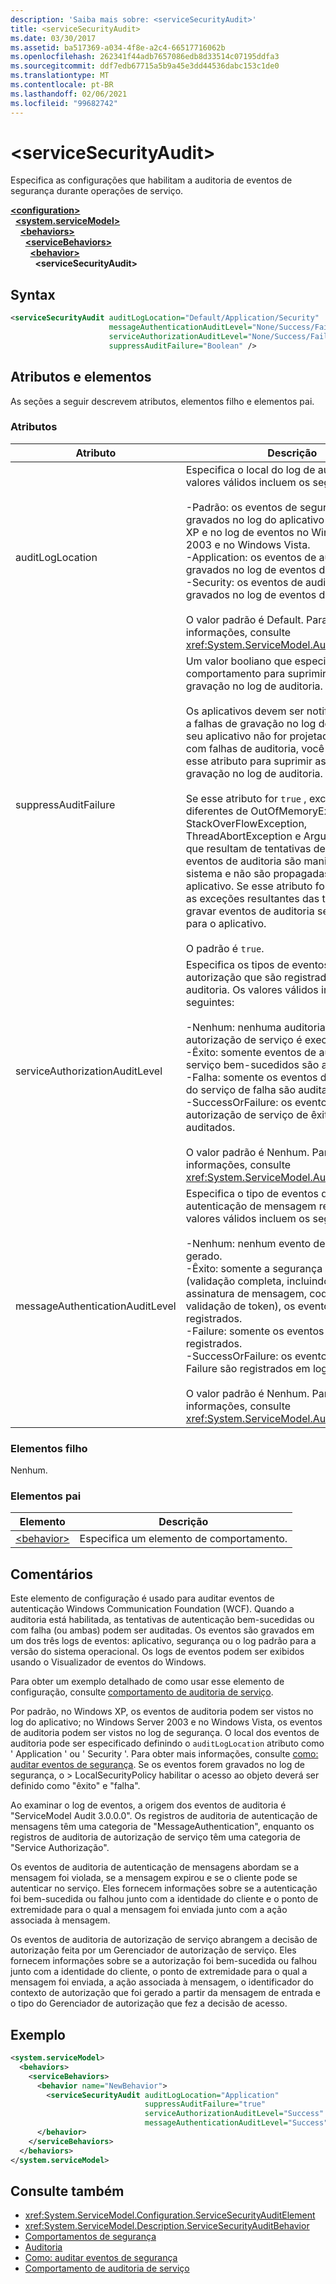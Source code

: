 ```yaml
---
description: 'Saiba mais sobre: <serviceSecurityAudit>'
title: <serviceSecurityAudit>
ms.date: 03/30/2017
ms.assetid: ba517369-a034-4f8e-a2c4-66517716062b
ms.openlocfilehash: 262341f44adb7657086edb8d33514c07195ddfa3
ms.sourcegitcommit: ddf7edb67715a5b9a45e3dd44536dabc153c1de0
ms.translationtype: MT
ms.contentlocale: pt-BR
ms.lasthandoff: 02/06/2021
ms.locfileid: "99682742"
---
```

# \<serviceSecurityAudit>

Especifica as configurações que habilitam a auditoria de eventos de segurança durante operações de serviço.  
  
[**\<configuration>**](../configuration-element.md)\
&nbsp;&nbsp;[**\<system.serviceModel>**](system-servicemodel.md)\
&nbsp;&nbsp;&nbsp;&nbsp;[**\<behaviors>**](behaviors.md)\
&nbsp;&nbsp;&nbsp;&nbsp;&nbsp;&nbsp;[**\<serviceBehaviors>**](servicebehaviors.md)\
&nbsp;&nbsp;&nbsp;&nbsp;&nbsp;&nbsp;&nbsp;&nbsp;[**\<behavior>**](behavior-of-servicebehaviors.md)\
&nbsp;&nbsp;&nbsp;&nbsp;&nbsp;&nbsp;&nbsp;&nbsp;&nbsp;&nbsp;**\<serviceSecurityAudit>**  
  
## <a name="syntax"></a>Syntax  
  
```xml  
<serviceSecurityAudit auditLogLocation="Default/Application/Security"
                      messageAuthenticationAuditLevel="None/Success/Failure/SuccessOrFailure"
                      serviceAuthorizationAuditLevel="None/Success/Failure/SuccessOrFailure"
                      suppressAuditFailure="Boolean" />
```  
  
## <a name="attributes-and-elements"></a>Atributos e elementos  

 As seções a seguir descrevem atributos, elementos filho e elementos pai.  
  
### <a name="attributes"></a>Atributos  
  
|Atributo|Descrição|  
|---------------|-----------------|  
|auditLogLocation|Especifica o local do log de auditoria. Os valores válidos incluem os seguintes:<br /><br /> -Padrão: os eventos de segurança são gravados no log do aplicativo no Windows XP e no log de eventos no Windows Server 2003 e no Windows Vista.<br />-Application: os eventos de auditoria são gravados no log de eventos do aplicativo.<br />-Security: os eventos de auditoria são gravados no log de eventos de segurança.<br /><br /> O valor padrão é Default. Para obter mais informações, consulte <xref:System.ServiceModel.AuditLogLocation>.|  
|suppressAuditFailure|Um valor booliano que especifica o comportamento para suprimir falhas de gravação no log de auditoria.<br /><br /> Os aplicativos devem ser notificados quanto a falhas de gravação no log de auditoria. Se seu aplicativo não for projetado para lidar com falhas de auditoria, você deverá usar esse atributo para suprimir as falhas de gravação no log de auditoria.<br /><br /> Se esse atributo for `true` , exceções diferentes de OutOfMemoryException, StackOverFlowException, ThreadAbortException e ArgumentException que resultam de tentativas de gravação de eventos de auditoria são manipuladas pelo sistema e não são propagadas para o aplicativo. Se esse atributo for `false` , todas as exceções resultantes das tentativas de gravar eventos de auditoria serão passadas para o aplicativo.<br /><br /> O padrão é `true`.|  
|serviceAuthorizationAuditLevel|Especifica os tipos de eventos de autorização que são registrados no log de auditoria. Os valores válidos incluem os seguintes:<br /><br /> -Nenhum: nenhuma auditoria de eventos de autorização de serviço é executada.<br />-Êxito: somente eventos de autorização de serviço bem-sucedidos são auditados.<br />-Falha: somente os eventos de autorização do serviço de falha são auditados.<br />-SuccessOrFailure: os eventos de autorização de serviço de êxito e falha são auditados.<br /><br /> O valor padrão é Nenhum. Para obter mais informações, consulte <xref:System.ServiceModel.AuditLevel>.|  
|messageAuthenticationAuditLevel|Especifica o tipo de eventos de auditoria de autenticação de mensagem registrados. Os valores válidos incluem os seguintes:<br /><br /> -Nenhum: nenhum evento de auditoria é gerado.<br />-Êxito: somente a segurança bem-sucedida (validação completa, incluindo validação de assinatura de mensagem, codificação e validação de token), os eventos são registrados.<br />-Failure: somente os eventos de falha são registrados.<br />-SuccessOrFailure: os eventos Success e Failure são registrados em log.<br /><br /> O valor padrão é Nenhum. Para obter mais informações, consulte <xref:System.ServiceModel.AuditLevel>.|  
  
### <a name="child-elements"></a>Elementos filho  

 Nenhum.  
  
### <a name="parent-elements"></a>Elementos pai  
  
|Elemento|Descrição|  
|-------------|-----------------|  
|[\<behavior>](behavior-of-endpointbehaviors.md)|Especifica um elemento de comportamento.|  
  
## <a name="remarks"></a>Comentários  

 Este elemento de configuração é usado para auditar eventos de autenticação Windows Communication Foundation (WCF). Quando a auditoria está habilitada, as tentativas de autenticação bem-sucedidas ou com falha (ou ambas) podem ser auditadas. Os eventos são gravados em um dos três logs de eventos: aplicativo, segurança ou o log padrão para a versão do sistema operacional. Os logs de eventos podem ser exibidos usando o Visualizador de eventos do Windows.  
  
 Para obter um exemplo detalhado de como usar esse elemento de configuração, consulte [comportamento de auditoria de serviço](../../../wcf/samples/service-auditing-behavior.md).  
  
 Por padrão, no Windows XP, os eventos de auditoria podem ser vistos no log do aplicativo; no Windows Server 2003 e no Windows Vista, os eventos de auditoria podem ser vistos no log de segurança. O local dos eventos de auditoria pode ser especificado definindo o `auditLogLocation` atributo como ' Application ' ou ' Security '. Para obter mais informações, consulte [como: auditar eventos de segurança](../../../wcf/feature-details/how-to-audit-wcf-security-events.md). Se os eventos forem gravados no log de segurança, o > LocalSecurityPolicy habilitar o acesso ao objeto deverá ser definido como "êxito" e "falha".  
  
 Ao examinar o log de eventos, a origem dos eventos de auditoria é "ServiceModel Audit 3.0.0.0". Os registros de auditoria de autenticação de mensagens têm uma categoria de "MessageAuthentication", enquanto os registros de auditoria de autorização de serviço têm uma categoria de "Service Authorização".  
  
 Os eventos de auditoria de autenticação de mensagens abordam se a mensagem foi violada, se a mensagem expirou e se o cliente pode se autenticar no serviço. Eles fornecem informações sobre se a autenticação foi bem-sucedida ou falhou junto com a identidade do cliente e o ponto de extremidade para o qual a mensagem foi enviada junto com a ação associada à mensagem.  
  
 Os eventos de auditoria de autorização de serviço abrangem a decisão de autorização feita por um Gerenciador de autorização de serviço. Eles fornecem informações sobre se a autorização foi bem-sucedida ou falhou junto com a identidade do cliente, o ponto de extremidade para o qual a mensagem foi enviada, a ação associada à mensagem, o identificador do contexto de autorização que foi gerado a partir da mensagem de entrada e o tipo do Gerenciador de autorização que fez a decisão de acesso.  
  
## <a name="example"></a>Exemplo  
  
```xml  
<system.serviceModel>
  <behaviors>
    <serviceBehaviors>
      <behavior name="NewBehavior">
        <serviceSecurityAudit auditLogLocation="Application"
                              suppressAuditFailure="true"
                              serviceAuthorizationAuditLevel="Success"
                              messageAuthenticationAuditLevel="Success" />
      </behavior>
    </serviceBehaviors>
  </behaviors>
</system.serviceModel>
```  
  
## <a name="see-also"></a>Consulte também

- <xref:System.ServiceModel.Configuration.ServiceSecurityAuditElement>
- <xref:System.ServiceModel.Description.ServiceSecurityAuditBehavior>
- [Comportamentos de segurança](../../../wcf/feature-details/security-behaviors-in-wcf.md)
- [Auditoria](../../../wcf/feature-details/auditing-security-events.md)
- [Como: auditar eventos de segurança](../../../wcf/feature-details/how-to-audit-wcf-security-events.md)
- [Comportamento de auditoria de serviço](../../../wcf/samples/service-auditing-behavior.md)
